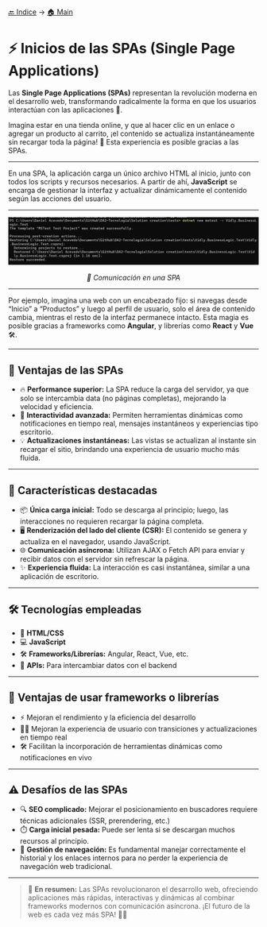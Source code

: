 [🔙 Indice](https://github.com/IngSoft-DA2/DA2-Tecnologia/tree/angular?tab=readme-ov-file#indice) → [🏠 Main](https://github.com/IngSoft-DA2/DA2-Tecnologia/tree/main?tab=readme-ov-file#da2-tecnologia--dise%C3%B1o-de-aplicaciones-2)

# ⚡ Inicios de las SPAs (Single Page Applications)

Las **Single Page Applications (SPAs)** representan la revolución moderna en el desarrollo web, transformando radicalmente la forma en que los usuarios interactúan con las aplicaciones 🌟.

Imagina estar en una tienda online, y que al hacer clic en un enlace o agregar un producto al carrito, ¡el contenido se actualiza instantáneamente sin recargar toda la página! 🤩 Esta experiencia es posible gracias a las SPAs.

---

En una SPA, la aplicación carga un único archivo HTML al inicio, junto con todos los scripts y recursos necesarios. A partir de ahí, **JavaScript** se encarga de gestionar la interfaz y actualizar dinámicamente el contenido según las acciones del usuario.

---

<p align="center">
<img src="./images/image-2.png">
</p>
<p align="center"><em>🔗 Comunicación en una SPA</em></p>

---

Por ejemplo, imagina una web con un encabezado fijo: si navegas desde “Inicio” a “Productos” y luego al perfil de usuario, solo el área de contenido cambia, mientras el resto de la interfaz permanece intacto. Esta magia es posible gracias a frameworks como **Angular**, y librerías como **React** y **Vue** 🛠️.

---

## 🚀 Ventajas de las SPAs

- 🔥 **Performance superior:** La SPA reduce la carga del servidor, ya que solo se intercambia data (no páginas completas), mejorando la velocidad y eficiencia.
- 🤝 **Interactividad avanzada:** Permiten herramientas dinámicas como notificaciones en tiempo real, mensajes instantáneos y experiencias tipo escritorio.
- 💡 **Actualizaciones instantáneas:** Las vistas se actualizan al instante sin recargar el sitio, brindando una experiencia de usuario mucho más fluida.

---

## 📝 Características destacadas

- 📦 **Única carga inicial:** Todo se descarga al principio; luego, las interacciones no requieren recargar la página completa.
- 🖥️ **Renderización del lado del cliente (CSR):** El contenido se genera y actualiza en el navegador, usando JavaScript.
- 🌐 **Comunicación asíncrona:** Utilizan AJAX o Fetch API para enviar y recibir datos con el servidor sin refrescar la página.
- ✨ **Experiencia fluida:** La interacción es casi instantánea, similar a una aplicación de escritorio.

---

## 🛠️ Tecnologías empleadas

- 📝 **HTML/CSS**
- 💻 **JavaScript**
- 🛠️ **Frameworks/Librerías:** Angular, React, Vue, etc.
- 🔗 **APIs:** Para intercambiar datos con el backend

---

## 💪 Ventajas de usar frameworks o librerías

- ⚡ Mejoran el rendimiento y la eficiencia del desarrollo
- 🧑‍💻 Mejoran la experiencia de usuario con transiciones y actualizaciones en tiempo real
- 🛠️ Facilitan la incorporación de herramientas dinámicas como notificaciones en vivo

---

## ⚠️ Desafíos de las SPAs

- 🔍 **SEO complicado:** Mejorar el posicionamiento en buscadores requiere técnicas adicionales (SSR, prerendering, etc.)
- ⏱️ **Carga inicial pesada:** Puede ser lenta si se descargan muchos recursos al principio.
- 🧭 **Gestión de navegación:** Es fundamental manejar correctamente el historial y los enlaces internos para no perder la experiencia de navegación web tradicional.

---

> 🌈 **En resumen:** Las SPAs revolucionaron el desarrollo web, ofreciendo aplicaciones más rápidas, interactivas y dinámicas al combinar frameworks modernos con comunicación asíncrona. ¡El futuro de la web es cada vez más SPA! 🚀✨
